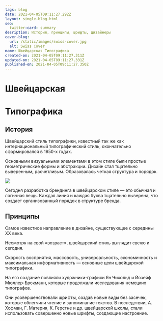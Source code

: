 ```yaml
---
tags: blog
date: 2021-04-05T09:11:27.292Z
layout: single-blog.html
seo:
  twitter:card: summary
desription: История, принципы, шрифты, дизайнеры
caver-blog:
  url: /static/images/swiss-cover.jpg
  alt: Swiss Cover
name: Швейцарская Типографика
created-on: 2021-04-05T09:11:27.311Z
updated-on: 2021-04-05T09:11:27.331Z
published-on: 2021-04-05T09:11:27.350Z
---
```

# Швейцарская

# Типографика



## История

Швейцарский стиль типографики, известный так же как интернациональный типографический стиль, окончательно сформировался в 1950-х годах.

Основными визуальными элементами в этом стиле были простые геометрические формы и абстракции. Дизайн стал тщательно выверенным, расчетливым. Образовалась четкая структура и порядок.

![](https://thumb.tildacdn.com/tild3336-3661-4266-b635-653030656461/-/resize/580x/-/format/webp/section03_poster.jpg)

Сегодня разработка брендинга в швейцарском стиле — это обычная и логичная вещь. Каждая линия и каждая буква тщательно выверена, что создает организованный порядок в структуре бренда.

## Принципы

Самое известное направление в дизайне, существующее с середины XX века.

Несмотря на свой «возраст», швейцарский стиль выглядит свежо и сегодня.

Скорость восприятия, массовость, универсальность, экономичность и максимальная информативность — основные цели швейцарской типографики.

На его создание повлияли художники-графики Ян Чихольд и Йозейф Мюллер-Брокманн, которые продолжали исследования немецких типографов.

Они усовершенствовали шрифты, создав новые виды без засечек, которые облегчили чтение и запоминание текстов. В последствии, А. Хофман, Г. Материя, К. Герстне и др. швейцарской школы, стали использовать совершенно новые шрифты, создающие настроение.